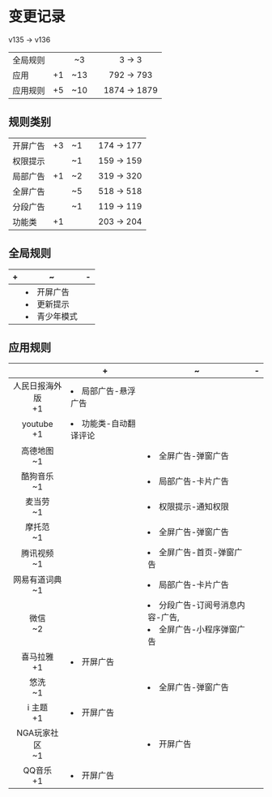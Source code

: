 # 变更记录

v135 -> v136

||||||
|-|:-:|:-:|:-:|:-:|
|全局规则||~3||3 -> 3|
|应用|+1|~13||792 -> 793|
|应用规则|+5|~10||1874 -> 1879|

## 规则类别

||||||
|-|:-:|:-:|:-:|:-:|
|开屏广告|+3|~1||174 -> 177|
|权限提示||~1||159 -> 159|
|局部广告|+1|~2||319 -> 320|
|全屏广告||~5||518 -> 518|
|分段广告||~1||119 -> 119|
|功能类|+1|||203 -> 204|

## 全局规则

|+|~|-|
|-|-|-|
||<li>开屏广告<li>更新提示<li>青少年模式||

## 应用规则

||+|~|-|
|:-:|-|-|-|
|人民日报海外版<br>+1|<li>局部广告-悬浮广告|||
|youtube<br>+1|<li>功能类-自动翻译评论|||
|高德地图<br>~1||<li>全屏广告-弹窗广告||
|酷狗音乐<br>~1||<li>局部广告-卡片广告||
|麦当劳<br>~1||<li>权限提示-通知权限||
|摩托范<br>~1||<li>全屏广告-弹窗广告||
|腾讯视频<br>~1||<li>全屏广告-首页-弹窗广告||
|网易有道词典<br>~1||<li>局部广告-卡片广告||
|微信<br>~2||<li>分段广告-订阅号消息内容-广告,<li>全屏广告-小程序弹窗广告||
|喜马拉雅<br>+1|<li>开屏广告|||
|悠洗<br>~1||<li>全屏广告-弹窗广告||
|i 主题<br>+1|<li>开屏广告|||
|NGA玩家社区<br>~1||<li>开屏广告||
|QQ音乐<br>+1|<li>开屏广告|||
